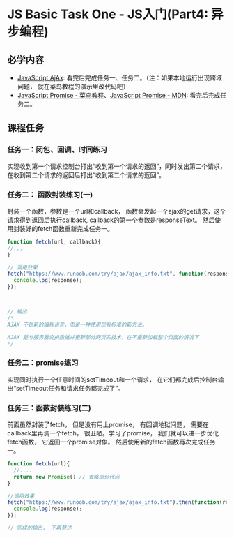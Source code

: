 # JS Basic Task One - JS入门(Part4: 异步编程)

## 必学内容
+ [JavaScript AjAx](https://www.runoob.com/js/js-async.html): 看完后完成任务一、任务二。（注：如果本地运行出现跨域问题， 就在菜鸟教程的演示里改代码吧）
+ [JavaScript Promise - 菜鸟教程](https://www.runoob.com/js/js-promise.html)、[JavaScript Promise - MDN](https://developer.mozilla.org/zh-CN/docs/Web/JavaScript/Reference/Global_Objects/Promise): 看完后完成任务二。

## 课程任务
### 任务一：闭包、回调、时间练习
实现收到第一个请求控制台打出“收到第一个请求的返回”，同时发出第二个请求，在收到第二个请求的返回后打出“收到第二个请求的返回”。

### 任务二： 函数封装练习(一)
封装一个函数，参数是一个url和callback， 函数会发起一个ajax的get请求，这个请求得到返回后执行callback, callback的第一个参数是responseText。
然后使用封装好的fetch函数重新完成任务一。
```javascript
function fetch(url, callback){
//...
}

// 调用效果
fetch("https://www.runoob.com/try/ajax/ajax_info.txt", function(response){
  console.log(response);
});



// 输出 
/*
AJAX 不是新的编程语言，而是一种使用现有标准的新方法。

AJAX 是与服务器交换数据并更新部分网页的技术，在不重新加载整个页面的情况下
*/
```

### 任务二：promise练习
实现同时执行一个任意时间的setTimeout和一个请求， 在它们都完成后控制台输出“setTimeout任务和请求任务都完成了”。

### 任务三：函数封装练习(二)
前面虽然封装了fetch， 但是没有用上promise， 有回调地狱问题， 需要在callback里再调一个fetch， 很丑陋。学习了promise， 我们就可以进一步优化fetch函数， 它返回一个promise对象。
然后使用新的fetch函数再次完成任务一。
```javascript
function fetch(url){
  //....
  return new Promise() // 省略部分代码
}

//调用效果
fetch("https://www.runoob.com/try/ajax/ajax_info.txt").then(function(response){
  console.log(response);
});

// 同样的输出， 不再赘述
```